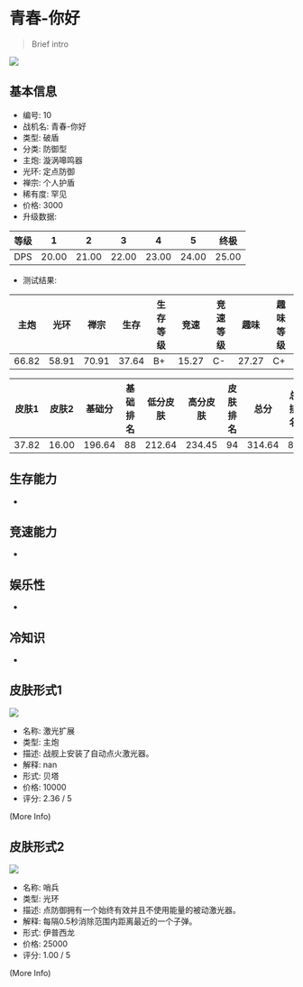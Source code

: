 # 青春-你好

> Brief intro

<img src="/ships/ship_10.png" style={{zoom:1}}/>

## 基本信息

- 编号: 10
- 战机名: 青春-你好
- 类型: 破盾
- 分类: 防御型
- 主炮: 漩涡嗥鸣器
- 光环: 定点防御
- 禅宗: 个人护盾
- 稀有度: 罕见
- 价格: 3000
- 升级数据: 

| 等级 | 1 | 2 | 3 | 4 | 5 | 终极 |
|--|--|--|--|--|--|--|
| DPS | 20.00 | 21.00 | 22.00 | 23.00 | 24.00 | 25.00 |

- 测试结果: 

| 主炮 | 光环 | 禅宗 | 生存 | 生存等级 | 竞速 | 竞速等级 | 趣味 | 趣味等级 |
|--|--|--|--|--|--|--|--|--|
| 66.82 | 58.91 | 70.91 | 37.64 | B+ | 15.27 | C- | 27.27 | C+ |

| 皮肤1 | 皮肤2 | 基础分 | 基础排名 | 低分皮肤 | 高分皮肤 | 皮肤排名 | 总分 | 总排名 |
|--|--|--|--|--|--|--|--|--|
| 37.82 | 16.00 | 196.64 | 88 | 212.64 | 234.45 | 94 | 314.64 | 89 |

## 生存能力

-

## 竞速能力

-

## 娱乐性

-

## 冷知识

-

## 皮肤形式1

<img src="/ships/ship_10_apex_1.png" style={{zoom:1}}/>

- 名称: 激光扩展
- 类型: 主炮
- 描述: 战舰上安装了自动点火激光器。
- 解释: nan
- 形式: 贝塔
- 价格: 10000
- 评分: 2.36 / 5

(More Info)

## 皮肤形式2

<img src="/ships/ship_10_apex_2.png" style={{zoom:1}}/>

- 名称: 哨兵
- 类型: 光环
- 描述: 点防御拥有一个始终有效并且不使用能量的被动激光器。
- 解释: 每隔0.5秒消除范围内距离最近的一个子弹。
- 形式: 伊普西龙
- 价格: 25000
- 评分: 1.00 / 5

(More Info)
